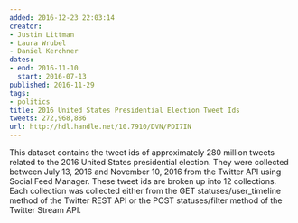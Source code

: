 ```yaml
---
added: 2016-12-23 22:03:14
creator:
- Justin Littman
- Laura Wrubel
- Daniel Kerchner
dates:
- end: 2016-11-10
  start: 2016-07-13
published: 2016-11-29
tags:
- politics
title: 2016 United States Presidential Election Tweet Ids
tweets: 272,968,886
url: http://hdl.handle.net/10.7910/DVN/PDI7IN
---
```


This dataset contains the tweet ids of approximately 280 million tweets related to the 2016 United States presidential election. They were collected between July 13, 2016 and November 10, 2016 from the Twitter API using Social Feed Manager. These tweet ids are broken up into 12 collections. Each collection was collected either from the GET statuses/user_timeline method of the Twitter REST API or the POST statuses/filter method of the Twitter Stream API.
